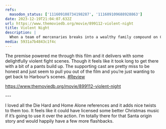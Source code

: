```yaml
---
refs:
  masodon_status: ['111609108734198287', '111609109688928863']
date: 2023-12-19T21:04:07.632Z
url: https://www.themoviedb.org/movie/899112-violent-night
title: Violent Night
description: |
  When a team of mercenaries breaks into a wealthy family compound on Christmas Eve, taking everyone inside hostage, the team isn’t prepared for a surprise combatant: Santa Claus is on the grounds, and he’s about to show why this Nick is no saint.
media: 5931a7b4843c1f4c
---
```


<!-- remove URL thats the same as {{ url }} -->
<!-- take out #Review hashtag -->
<!-- prune empty paragraphs -->

<p>The premise powered me through this film and it delivers with some delightfully violent fight scenes. Though it feels like it took long to get there with a bit of a pants build up. The supporting cast are pretty miss to be honest and just seem to pull you out of the film and you’re just wanting to get back to Harbour’s scenes. <a href=\"https://hyem.tech/tags/Review\" class=\"mention hashtag\" rel=\"tag\">#<span>Review</span></a></p>

<p><a href=\"https://www.themoviedb.org/movie/899112-violent-night\" target=\"_blank\" rel=\"nofollow noopener noreferrer\" translate=\"no\"><span class=\"invisible\">https://www.</span><span class=\"ellipsis\">themoviedb.org/movie/899112-vi</span><span class=\"invisible\">olent-night</span></a></p>

--- <!-- some sort of separator ? -->

<p>I loved all the Die Hard and Home Alone references and it adds nice twists to them too. It feels like it could have licensed some better Christmas music if it’s going to use it over the action. I’m totally there for that Santa origin story and would happily have a few more flashbacks.</p>

